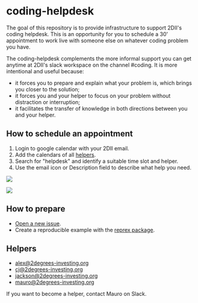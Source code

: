 # coding-helpdesk

The goal of this repository is to provide infrastructure to support 2DII's coding helpdesk. This is 
an opportunity for you to schedule a 30' appointment to work live with someone else on whatever 
coding problem you have. 

The coding-helpdesk complements the more informal support you can get anytime at 2DII's slack
workspace on the channel #coding. It is more intentional and useful because:

* it forces you to prepare and explain what your problem is, which brings you closer to the solution;
* it forces you and your helper to focus on your problem without distraction or interruption;
* it facilitates the transfer of knowledge in both directions between you and your helper.



## How to schedule an appointment

1. Login to google calendar with your 2DII email.
2. Add the calendars of all [helpers](https://github.com/2DegreesInvesting/coding-helpdesk#helpers).
3. Search for "helpdesk" and identify a suitable time slot and helper.
4. Use the email icon or Description field to describe what help you need.

![](http://i.imgur.com/RcbUaUF.png)

![](http://i.imgur.com/Rdsoso7.png)

## How to prepare

* [Open a new issue](https://github.com/2DegreesInvesting/coding-helpdesk/issues/new/choose).
* Create a reproducible example with the [reprex package](https://reprex.tidyverse.org/).

## Helpers

* alex@2degrees-investing.org
* cj@2degrees-investing.org
* jackson@2degrees-investing.org
* mauro@2degrees-investing.org

If you want to become a helper, contact Mauro on Slack.

